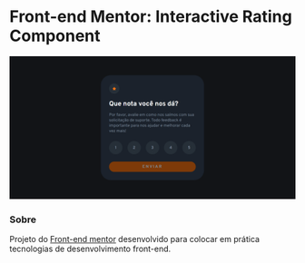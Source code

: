 # Front-end Mentor: Interactive Rating Component

<p align="center"><img src="./media/screenshot.png"></p>

### Sobre
Projeto do <a href="www.frontendmentor.io">Front-end mentor</a> desenvolvido para colocar em prática tecnologias de desenvolvimento front-end.

